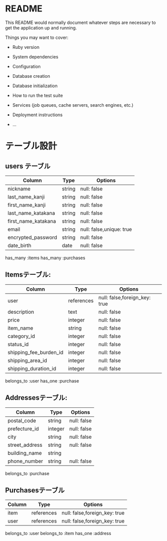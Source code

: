# README

This README would normally document whatever steps are necessary to get the
application up and running.

Things you may want to cover:

* Ruby version

* System dependencies

* Configuration

* Database creation

* Database initialization

* How to run the test suite

* Services (job queues, cache servers, search engines, etc.)

* Deployment instructions

* ...

# テーブル設計

## users テーブル

| Column             | Type     | Options                 |
| ------------------ | -------- | ----------------------- |
| nickname           | string   | null: false             |
| last_name_kanji    | string   | null: false             |
| first_name_kanji   | string   | null: false             |
| last_name_katakana | string   | null: false             |
| first_name_katakana| string   | null: false             |
| email              | string   | null: false,unique: true|
| encrypted_password | string   | null: false             |
| date_birth         | date     | null: false             |

  has_many :items
  has_many :purchases

## Itemsテーブル:

| Column                  | Type         | Options                      |
| ---------------------   | ------------ | ---------------------------  |
| user                    | references   | null: false,foreign_key: true|
| description             | text         | null: false                  | 
| price                   | integer      | null: false                  | 
| item_name               | string       | null: false                  |
| category_id             | integer      | null: false                  |
| status_id               | integer      | null: false                  |
| shipping_fee_burden_id  | integer      | null: false                  |
| shipping_area_id        | integer      | null: false                  |
| shipping_duration_id    | integer      | null: false                  |

belongs_to :user
has_one :purchase

## Addressesテーブル:

| Column         | Type     | Options                   |
| -------------- | -------- | ------------------------- |
| postal_code    | string   | null: false               |
| prefecture_id  | integer  | null: false               |
| city           | string   | null: false               |
| street_address | string   | null: false               |
| building_name  | string   |                           |
| phone_number   | string   | null: false               |

belongs_to :purchase


## Purchasesテーブル 

| Column        | Type      | Options                                     |
| ------------- | --------- | ------------------------------------------- |
| item          | references| null: false,foreign_key: true               |
| user          | references| null: false,foreign_key: true               |

  belongs_to :user
  belongs_to :item
  has_one :address
